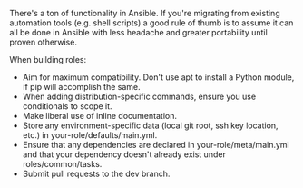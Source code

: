 There's a ton of functionality in Ansible. If you're migrating from existing automation tools (e.g. shell scripts) a good rule of thumb is to assume it can all be done in Ansible with less headache and greater portability until proven otherwise.

When building roles:

* Aim for maximum compatibility. Don't use apt to install a Python module, if pip will accomplish the same.
* When adding distribution-specific commands, ensure you use conditionals to scope it.
* Make liberal use of inline documentation.
* Store any environment-specific data (local git root, ssh key location, etc.) in your-role/defaults/main.yml.
* Ensure that any dependencies are declared in your-role/meta/main.yml and that your dependency doesn't already exist under roles/common/tasks.
* Submit pull requests to the dev branch.
